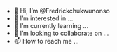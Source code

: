 - 👋 Hi, I’m @Fredrickchukwunonso
- 👀 I’m interested in ...
- 🌱 I’m currently learning ...
- 💞️ I’m looking to collaborate on ...
- 📫 How to reach me ...

<!---
Fredrickchukwunonso/Fredrickchukwunonso is a ✨ special ✨ repository because its `README.md` (this file) appears on your GitHub profile.
You can click the Preview link to take a look at your changes.
--->
